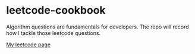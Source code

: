 # leetcode-cookbook
Algorithm questions are fundamentals for developers. The repo will record how I tackle those leetcode questions.

[My leetcode page](https://leetcode.com/zyfunnyyoung/)